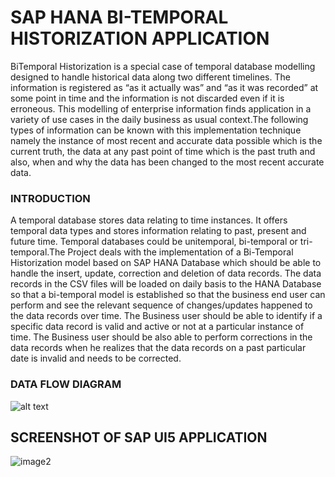 <h1>SAP HANA BI-TEMPORAL HISTORIZATION APPLICATION</h1>

<div>
  <p1>BiTemporal Historization is a special case of temporal database modelling designed to handle historical data along two different timelines. The information is registered as “as it actually was” and “as it was recorded” at some point in time and the information is not discarded even if it is erroneous. This modelling of enterprise information finds application in a variety of use cases in the daily business as usual context.The following types of information can be known with this implementation technique namely the instance of most recent and accurate data possible which is the current truth, the data at any past point of time which is the past truth and also, when and why the data has been changed to the most recent accurate data.</p1>
</div>

### INTRODUCTION

A temporal database stores data relating to time instances. It offers temporal data types and stores information relating to past, present and future time. Temporal databases could be unitemporal, bi-temporal or tri-temporal.The Project deals with the implementation of a Bi-Temporal Historization model based on SAP HANA Database which should be able to handle the insert, update, correction and deletion of
data records. The data records in the CSV files will be loaded on daily basis to the HANA Database so that a bi-temporal model is established so that the business end user can perform and see the relevant sequence of changes/updates happened to the data records over time. The Business user should be able to identify if a specific data record is valid and active or not at a
particular instance of time. The Business user should be also able to perform corrections in the data records when he realizes that the data records on a past particular date is invalid and needs to be corrected.

### DATA FLOW DIAGRAM

![alt text](https://github.com/manish978973/SAPHANA/blob/master/Images/Dataflow.PNG "Logo Title Text 1")


<h2>SCREENSHOT OF SAP UI5 APPLICATION</h2>

<image src="content/Images/UI5.PNG" alt="image2"> 
